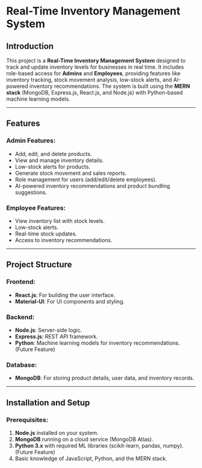 # Real-Time Inventory Management System

## Introduction
This project is a **Real-Time Inventory Management System** designed to track and update inventory levels for businesses in real time. It includes role-based access for **Admins** and **Employees**, providing features like inventory tracking, stock movement analysis, low-stock alerts, and AI-powered inventory recommendations. The system is built using the **MERN stack** (MongoDB, Express.js, React.js, and Node.js) with Python-based machine learning models.

---

## Features

### Admin Features:
- Add, edit, and delete products.
- View and manage inventory details.
- Low-stock alerts for products.
- Generate stock movement and sales reports.
- Role management for users (add/edit/delete employees).
- AI-powered inventory recommendations and product bundling suggestions.

### Employee Features:
- View inventory list with stock levels.
- Low-stock alerts.
- Real-time stock updates.
- Access to inventory recommendations.

---

## Project Structure

### Frontend:
- **React.js**: For building the user interface.
- **Material-UI**: For UI components and styling.

### Backend:
- **Node.js**: Server-side logic.
- **Express.js**: REST API framework.
- **Python**: Machine learning models for inventory recommendations. (Future Feature)

### Database:
- **MongoDB**: For storing product details, user data, and inventory records.

---

## Installation and Setup

### Prerequisites:
1. **Node.js** installed on your system.
2. **MongoDB** running on a cloud service (MongoDB Atlas).
3. **Python 3.x** with required ML libraries (scikit-learn, pandas, numpy). (Future Feature)
4. Basic knowledge of JavaScript, Python, and the MERN stack.

